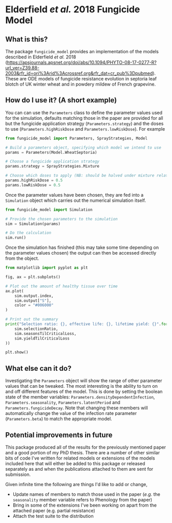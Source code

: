 # Elderfield *et al.* 2018 Fungicide Model

## What is this?
The package `fungicide_model` provides an implementation of the models described in Elderfield *et al.* 2018 (https://apsjournals.apsnet.org/doi/abs/10.1094/PHYTO-08-17-0277-R?url_ver=Z39.88-2003&rfr_id=ori%3Arid%3Acrossref.org&rfr_dat=cr_pub%3Dpubmed). These are ODE models of fungicide resistance evolution in septoria leaf blotch of UK winter wheat and in powdery mildew of French grapevine. 

## How do I use it? (A short example)
You can can use the `Parameters` class to define the parameter values used for the simulation, defaults matching those in the paper are provided for all but the fungicide application strategy (`Parameters.strategy`) and the doses to use (`Parameters.highRiskDose` and `Parameters.lowRiskDose`). For example

```python
from fungicide_model import Parameters, SprayStrategies, Model

# Build a parameters object, specifying which model we intend to use
params = Parameters(Model.WheatSeptoria)

# Choose a fungicide application strategy
params.strategy = SprayStrategies.Mixture

# Choose which doses to apply (NB: should be halved under mixture relative to alternation)
params.highRiskDose = 0.5
params.lowRiskDose = 0.5
```

Once the parameter values have been chosen, they are fed into a `Simulation` object which carries out the numerical simulation itself.

```python
from fungicide_model import Simulation

# Provide the chosen parameters to the simulation
sim = Simulation(params)

# Do the calculation
sim.run()
```

Once the simulation has finished (this may take some time depending on the parameter values chosen) the output can then be accessed directly from the object.

```python
from matplotlib import pyplot as plt

fig, ax = plt.subplots()

# Plot out the amount of healthy tissue over time
ax.plot(
    sim.output.index,
    sim.output["S"],
    color = "#006000"
)

# Print out the summary
print("Selection ratio: {}, effective life: {}, lifetime yield: {}".format(
    sim.selectionRatio,
    sim.seasonsTilCriticalLoss,
    sim.yieldTilCriticalLoss
))

plt.show()
```

## What else can it do?
Investigating the `Parameters` object will show the range of other parameter values that can be tweaked. The most interesting is the ability to turn on and off different features of the model. This is done by setting the boolean state of the member variables: `Parameters.densityDependentInfection`, `Parameters.seasonality`, `Parameters.latentPeriod` and `Parameters.fungicideDecay`. Note that changing these members will automatically change the value of the infection rate parameter (`Parameters.beta`) to match the appropriate model.

## Potential improvements in future
This package produced all of the results for the previously mentioned paper and a good portion of my PhD thesis. There are a number of other similar bits of code I've written for related models or extensions of the models included here that will either be added to this package or released separately as and when the publications attached to them are sent for submission.

Given infinite time the following are things I'd like to add or change,

* Update names of members to match those used in the paper (*e.g.* the `seasonality` member variable refers to Phenology from the paper)
* Bring in some of the extensions I've been working on apart from the attached paper (e.g. partial resistance)
* Attach the test suite to the distribution
